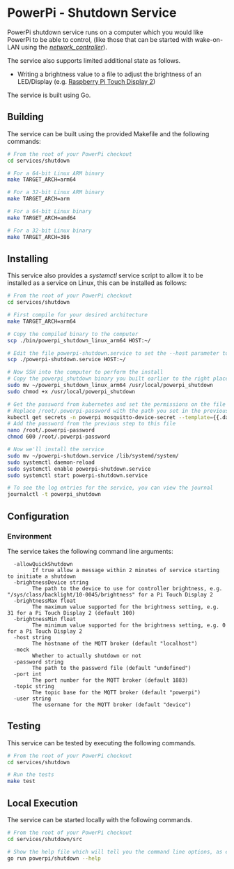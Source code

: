 # PowerPi - Shutdown Service

PowerPi shutdown service runs on a computer which you would like PowerPi to be able to control, (like those that can be started with wake-on-LAN using the [_network_controller_](../../controllers/network/README.md)).

The service also supports limited additional state as follows.

- Writing a brightness value to a file to adjust the brightness of an LED/Display (e.g. [Raspberry Pi Touch Display 2](https://www.raspberrypi.com/products/touch-display-2/))

The service is built using Go.

## Building

The service can be built using the provided Makefile and the following commands:

```bash
# From the root of your PowerPi checkout
cd services/shutdown

# For a 64-bit Linux ARM binary
make TARGET_ARCH=arm64

# For a 32-bit Linux ARM binary
make TARGET_ARCH=arm

# For a 64-bit Linux binary
make TARGET_ARCH=amd64

# For a 32-bit Linux binary
make TARGET_ARCH=386
```

## Installing

This service also provides a _systemctl_ service script to allow it to be installed as a service on Linux, this can be installed as follows:

```bash
# From the root of your PowerPi checkout
cd services/shutdown

# First compile for your desired architecture
make TARGET_ARCH=arm64

# Copy the compiled binary to the computer
scp ./bin/powerpi_shutdown_linux_arm64 HOST:~/

# Edit the file powerpi-shutdown.service to set the --host parameter to your MQTT hostname, and --password parameter to the path on the host computer where the password file will be e.g. /root/.powerpi-password
scp ./powerpi-shutdown.service HOST:~/

# Now SSH into the computer to perform the install
# Copy the powerpi_shutdown binary you built earlier to the right place and make it executable
sudo mv ~/powerpi_shutdown_linux_arm64 /usr/local/powerpi_shutdown
sudo chmod +x /usr/local/powerpi_shutdown

# Get the password from kubernetes and set the permissions on the file
# Replace /root/.powerpi-password with the path you set in the previous step
kubectl get secrets -n powerpi mosquitto-device-secret --template={{.data.password}} | base64 --decode # note down this password
# Add the password from the previous step to this file
nano /root/.powerpi-password
chmod 600 /root/.powerpi-password

# Now we'll install the service
sudo mv ~/powerpi-shutdown.service /lib/systemd/system/
sudo systemctl daemon-reload
sudo systemctl enable powerpi-shutdown.service
sudo systemctl start powerpi-shutdown.service

# To see the log entries for the service, you can view the journal
journalctl -t powerpi_shutdown
```

## Configuration

### Environment

The service takes the following command line arguments:

```
  -allowQuickShutdown
    	If true allow a message within 2 minutes of service starting to initiate a shutdown
  -brightnessDevice string
    	The path to the device to use for controller brightness, e.g. "/sys/class/backlight/10-0045/brightness" for a Pi Touch Display 2
  -brightnessMax float
    	The maximum value supported for the brightness setting, e.g. 31 for a Pi Touch Display 2 (default 100)
  -brightnessMin float
    	The minimum value supported for the brightness setting, e.g. 0 for a Pi Touch Display 2
  -host string
    	The hostname of the MQTT broker (default "localhost")
  -mock
    	Whether to actually shutdown or not
  -password string
    	The path to the password file (default "undefined")
  -port int
    	The port number for the MQTT broker (default 1883)
  -topic string
    	The topic base for the MQTT broker (default "powerpi")
  -user string
    	The username for the MQTT broker (default "device")
```

## Testing

This service can be tested by executing the following commands.

```bash
# From the root of your PowerPi checkout
cd services/shutdown

# Run the tests
make test
```

## Local Execution

The service can be started locally with the following commands.

```bash
# From the root of your PowerPi checkout
cd services/shutdown/src

# Show the help file which will tell you the command line options, as explained above
go run powerpi/shutdown --help
```

